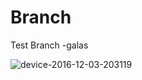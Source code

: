 # Branch
Test Branch -galas

![device-2016-12-03-203119](https://cloud.githubusercontent.com/assets/16637373/20861730/acdd67f2-b997-11e6-8857-1dcd258a5947.png)
